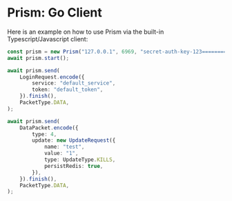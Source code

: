 # Prism: Go Client

Here is an example on how to use Prism via the built-in Typescript/Javascript client:

```ts
const prism = new Prism("127.0.0.1", 6969, "secret-auth-key-123=============");
await prism.start();

await prism.send(
    LoginRequest.encode({
        service: "default_service",
        token: "default_token",
    }).finish(),
    PacketType.DATA,
);

await prism.send(
    DataPacket.encode({
        type: 4,
        update: new UpdateRequest({
            name: "test",
            value: "1",
            type: UpdateType.KILLS,
            persistRedis: true,
        }),
    }).finish(),
    PacketType.DATA,
);

```